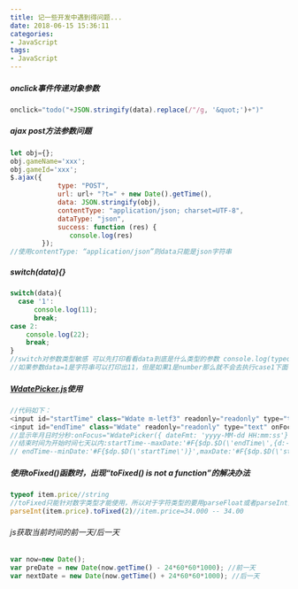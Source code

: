 ```yaml
---
title: 记一些开发中遇到得问题...
date: 2018-06-15 15:36:11
categories:
- JavaScript
tags:
- JavaScript
---
```

##### onclick事件传递对象参数
```JavaScript
onclick="todo("+JSON.stringify(data).replace(/"/g, '&quot;')+")"
```
##### ajax post方法参数问题
```JavaScript
let obj={};
obj.gameName='xxx';
obj.gameId='xxx';
$.ajax({
            type: "POST",
            url: url+ "?t=" + new Date().getTime(),
            data: JSON.stringify(obj),
            contentType: "application/json; charset=UTF-8",
            dataType: "json",
            success: function (res) {
               console.log(res)
        });
//使用contentType: “application/json”则data只能是json字符串
```
##### switch(data){}
```JavaScript
switch(data){
  case '1':
      console.log(11);
      break;
case 2:
    console.log(22);
    break;
}
//switch对参数类型敏感 可以先打印看看data到底是什么类型的参数 console.log(typeof data);
//如果参数data=1是字符串可以打印出11，但是如果1是number那么就不会去执行case1下面得了
```
##### [WdatePicker.js](https://blog.csdn.net/nnn_net/article/details/50340929)使用
```JavaScript
//代码如下：
<input id="startTime" class="Wdate m-letf3" readonly="readonly" type="text" onFocus="WdatePicker({ dateFmt: 'yyyy-MM-dd HH:mm:ss',maxDate:'#F{$dp.$D(\'endTime\',{d:-7})}'})"/>
<input id="endTime" class="Wdate" readonly="readonly" type="text" onFocus="WdatePicker({ dateFmt: 'yyyy-MM-dd HH:mm:ss' ,minDate:'#F{$dp.$D(\'startTime\')}',maxDate:'#F{$dp.$D(\'startTime\',{d:7})}'})"/>
//显示年月日时分秒:onFocus="WdatePicker({ dateFmt: 'yyyy-MM-dd HH:mm:ss'})"
//结束时间为开始时间七天以内:startTime--maxDate:'#F{$dp.$D(\'endTime\',{d:-7})}'
// endTime--minDate:'#F{$dp.$D(\'startTime\')}',maxDate:'#F{$dp.$D(\'startTime\',{d:7})}'
```
##### 使用toFixed()函数时，出现“toFixed() is not a function”的解决办法
```JavaScript
typeof item.price//string
//toFixed只能针对数字类型才能使用，所以对于字符类型的要用parseFloat或者parseInt函数先转一下再调用
parseInt(item.price).toFixed(2)//item.price=34.000 -- 34.00
```
###### js获取当前时间的前一天/后一天
```JavaScript
var now=new Date();
var preDate = new Date(now.getTime() - 24*60*60*1000); //前一天
var nextDate = new Date(now.getTime() + 24*60*60*1000); //后一天
```
